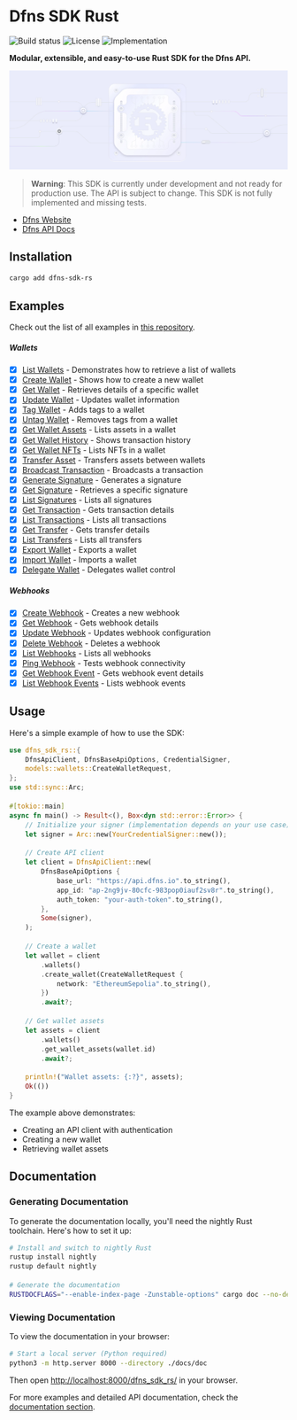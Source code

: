 # Dfns SDK Rust

![Build status](https://img.shields.io/badge/build-passing-brightgreen?style=flat) ![License](https://img.shields.io/badge/license-MIT-blue) ![Implementation](https://img.shields.io/badge/implemented-100%25-green)

**Modular, extensible, and easy-to-use Rust SDK for the Dfns API.**

![](./assets/sdk-rs.png)

> **Warning**: This SDK is currently under development and not ready for production use. The API is subject to change. This SDK is not fully implemented and missing tests.

- [Dfns Website](https://www.dfns.co)
- [Dfns API Docs](https://docs.dfns.co)

## Installation

```bash
cargo add dfns-sdk-rs
```

## Examples

Check out the list of all examples in [this repository](https://github.com/deltartificial/dfns-sdk-rs-examples).

##### Wallets

- [x] [List Wallets](https://github.com/deltartificial/dfns-sdk-rs-examples/blob/master/examples/wallets/list_wallets.rs) - Demonstrates how to retrieve a list of wallets
- [x] [Create Wallet](https://github.com/deltartificial/dfns-sdk-rs-examples/blob/master/examples/wallets/create_wallet.rs) - Shows how to create a new wallet
- [x] [Get Wallet](https://github.com/deltartificial/dfns-sdk-rs-examples/blob/master/examples/wallets/get_wallet.rs) - Retrieves details of a specific wallet
- [x] [Update Wallet](https://github.com/deltartificial/dfns-sdk-rs-examples/blob/master/examples/wallets/update_wallet.rs) - Updates wallet information
- [x] [Tag Wallet](https://github.com/deltartificial/dfns-sdk-rs-examples/blob/master/examples/wallets/tag_wallet.rs) - Adds tags to a wallet
- [x] [Untag Wallet](https://github.com/deltartificial/dfns-sdk-rs-examples/blob/master/examples/wallets/untag_wallet.rs) - Removes tags from a wallet
- [x] [Get Wallet Assets](https://github.com/deltartificial/dfns-sdk-rs-examples/blob/master/examples/wallets/get_wallet_assets.rs) - Lists assets in a wallet
- [x] [Get Wallet History](https://github.com/deltartificial/dfns-sdk-rs-examples/blob/master/examples/wallets/get_wallet_history.rs) - Shows transaction history
- [x] [Get Wallet NFTs](https://github.com/deltartificial/dfns-sdk-rs-examples/blob/master/examples/wallets/get_wallet_nfts.rs) - Lists NFTs in a wallet
- [x] [Transfer Asset](https://github.com/deltartificial/dfns-sdk-rs-examples/blob/master/examples/wallets/transfer_asset.rs) - Transfers assets between wallets
- [x] [Broadcast Transaction](https://github.com/deltartificial/dfns-sdk-rs-examples/blob/master/examples/wallets/broadcast_transaction.rs) - Broadcasts a transaction
- [x] [Generate Signature](https://github.com/deltartificial/dfns-sdk-rs-examples/blob/master/examples/wallets/generate_signature.rs) - Generates a signature
- [x] [Get Signature](https://github.com/deltartificial/dfns-sdk-rs-examples/blob/master/examples/wallets/get_signature.rs) - Retrieves a specific signature
- [x] [List Signatures](https://github.com/deltartificial/dfns-sdk-rs-examples/blob/master/examples/wallets/list_signatures.rs) - Lists all signatures
- [x] [Get Transaction](https://github.com/deltartificial/dfns-sdk-rs-examples/blob/master/examples/wallets/get_transaction.rs) - Gets transaction details
- [x] [List Transactions](https://github.com/deltartificial/dfns-sdk-rs-examples/blob/master/examples/wallets/list_transactions.rs) - Lists all transactions
- [x] [Get Transfer](https://github.com/deltartificial/dfns-sdk-rs-examples/blob/master/examples/wallets/get_transfer.rs) - Gets transfer details
- [x] [List Transfers](https://github.com/deltartificial/dfns-sdk-rs-examples/blob/master/examples/wallets/list_transfers.rs) - Lists all transfers
- [x] [Export Wallet](https://github.com/deltartificial/dfns-sdk-rs-examples/blob/master/examples/wallets/export_wallet.rs) - Exports a wallet
- [x] [Import Wallet](https://github.com/deltartificial/dfns-sdk-rs-examples/blob/master/examples/wallets/import_wallet.rs) - Imports a wallet
- [x] [Delegate Wallet](https://github.com/deltartificial/dfns-sdk-rs-examples/blob/master/examples/wallets/delegate_wallet.rs) - Delegates wallet control

##### Webhooks

- [x] [Create Webhook](https://github.com/deltartificial/dfns-sdk-rs-examples/blob/master/examples/webhooks/create_webhook.rs) - Creates a new webhook
- [x] [Get Webhook](https://github.com/deltartificial/dfns-sdk-rs-examples/blob/master/examples/webhooks/get_webhook.rs) - Gets webhook details
- [x] [Update Webhook](https://github.com/deltartificial/dfns-sdk-rs-examples/blob/master/examples/webhooks/update_webhook.rs) - Updates webhook configuration
- [x] [Delete Webhook](https://github.com/deltartificial/dfns-sdk-rs-examples/blob/master/examples/webhooks/delete_webhook.rs) - Deletes a webhook
- [x] [List Webhooks](https://github.com/deltartificial/dfns-sdk-rs-examples/blob/master/examples/webhooks/list_webhooks.rs) - Lists all webhooks
- [x] [Ping Webhook](https://github.com/deltartificial/dfns-sdk-rs-examples/blob/master/examples/webhooks/ping_webhook.rs) - Tests webhook connectivity
- [x] [Get Webhook Event](https://github.com/deltartificial/dfns-sdk-rs-examples/blob/master/examples/webhooks/get_webhook_event.rs) - Gets webhook event details
- [x] [List Webhook Events](https://github.com/deltartificial/dfns-sdk-rs-examples/blob/master/examples/webhooks/list_webhook_events.rs) - Lists webhook events

## Usage

Here's a simple example of how to use the SDK:

```rust
use dfns_sdk_rs::{
    DfnsApiClient, DfnsBaseApiOptions, CredentialSigner,
    models::wallets::CreateWalletRequest,
};
use std::sync::Arc;

#[tokio::main]
async fn main() -> Result<(), Box<dyn std::error::Error>> {
    // Initialize your signer (implementation depends on your use case)
    let signer = Arc::new(YourCredentialSigner::new());

    // Create API client
    let client = DfnsApiClient::new(
        DfnsBaseApiOptions {
            base_url: "https://api.dfns.io".to_string(),
            app_id: "ap-2ng9jv-80cfc-983pop0iauf2sv8r".to_string(),
            auth_token: "your-auth-token".to_string(),
        },
        Some(signer),
    );

    // Create a wallet
    let wallet = client
        .wallets()
        .create_wallet(CreateWalletRequest {
            network: "EthereumSepolia".to_string(),
        })
        .await?;

    // Get wallet assets
    let assets = client
        .wallets()
        .get_wallet_assets(wallet.id)
        .await?;

    println!("Wallet assets: {:?}", assets);
    Ok(())
}
```

The example above demonstrates:

- Creating an API client with authentication
- Creating a new wallet
- Retrieving wallet assets

## Documentation

### Generating Documentation

To generate the documentation locally, you'll need the nightly Rust toolchain. Here's how to set it up:

```bash
# Install and switch to nightly Rust
rustup install nightly
rustup default nightly

# Generate the documentation
RUSTDOCFLAGS="--enable-index-page -Zunstable-options" cargo doc --no-deps --document-private-items --target-dir ./docs
```

### Viewing Documentation

To view the documentation in your browser:

```bash
# Start a local server (Python required)
python3 -m http.server 8000 --directory ./docs/doc
```

Then open [http://localhost:8000/dfns_sdk_rs/](http://localhost:8000/dfns_sdk_rs/) in your browser.

For more examples and detailed API documentation, check the [documentation section](#documentation).
